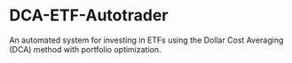 # DCA-ETF-Autotrader
An automated system for investing in ETFs using the Dollar Cost Averaging (DCA) method with portfolio optimization.
